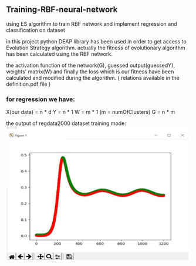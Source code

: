 ## Training-RBF-neural-network
using ES algorithm to train RBF network and implement regression and classification on dataset


in this project python DEAP library has been used in order to get access to Evolution Strategy algorithm.
actually the fitness of evolutionary algorithm has been calculated using the RBF network.

the activation function of the network(G), guessed output(guessedY), weights' matrix(W) and finally the loss which is
our fitness have been calculated and modified during the algorithm. ( relations available in the definition.pdf file )

### for regression we have:
X(our data) = n * d 
Y = n * 1
W = m * 1 (m = numOfClusters)
G = n * m

the output of regdata2000 dataset training mode:
![](images/reg.jpg)
